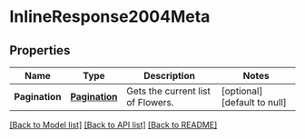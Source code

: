 # InlineResponse2004Meta

## Properties
Name | Type | Description | Notes
------------ | ------------- | ------------- | -------------
**Pagination** | [**Pagination**](Pagination.md) | Gets the current list of Flowers. | [optional] [default to null]

[[Back to Model list]](../README.md#documentation-for-models) [[Back to API list]](../README.md#documentation-for-api-endpoints) [[Back to README]](../README.md)


